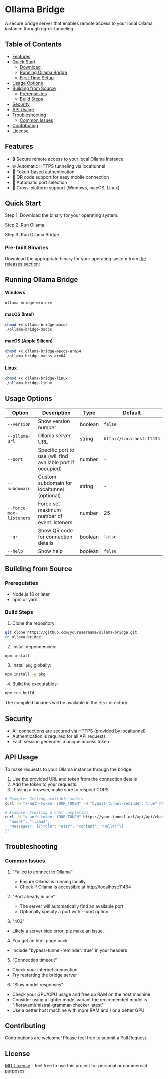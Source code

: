 # Ollama Bridge

A secure bridge server that enables remote access to your local Ollama instance through ngrok tunneling.

## Table of Contents
- [Features](#features)
- [Quick Start](#quick-start)
  - [Download](#pre-built-binaries)
  - [Running Ollama Bridge](#running-ollama-bridge)
  - [First Time Setup](#first-time-setup)
- [Usage Options](#usage-options)
- [Building from Source](#building-from-source)
  - [Prerequisites](#prerequisites)
  - [Build Steps](#build-steps)
- [Security](#security)
- [API Usage](#api-usage)
- [Troubleshooting](#troubleshooting)
  - [Common Issues](#common-issues)
- [Contributing](#contributing)
- [License](#license)

## Features

- 🔒 Secure remote access to your local Ollama instance
- 🌐 Automatic HTTPS tunneling via localtunnel
- 🔑 Token-based authentication
- 📱 QR code support for easy mobile connection
- 🔄 Automatic port selection
- 🚀 Cross-platform support (Windows, macOS, Linux)

## Quick Start

Step 1: Download the binary for your operating system.

Step 2: Run Ollama.

Step 3: Run Ollama Bridge.

### Pre-built Binaries

Download the appropriate binary for your operating system from [the releases section](https://github.com/Kataki-Takanashi/ollama-bridge/releases/latest):

## Running Ollama Bridge

#### Windows
```bash
ollama-bridge-win.exe
```
#### macOS (Intel)
```bash
chmod +x ollama-bridge-macos
./ollama-bridge-macos
```
#### macOS (Apple Silicon)
```bash
chmod +x ollama-bridge-macos-arm64
./ollama-bridge-macos-arm64
```
#### Linux
```bash
chmod +x ollama-bridge-linux
./ollama-bridge-linux
```

## Usage Options
| Option | Description | Type | Default |
|--------|-------------|------|---------|
| `--version` | Show version number | boolean | `false` |
| `--ollama-url` | Ollama server URL | string | `http://localhost:11434` |
| `--port` | Specific port to use (will find available port if occupied) | number | - |
| `--subdomain` | Custom subdomain for localtunnel (optional) | string | - |
| `--force-max-listeners` | Force set maximum number of event listeners | number | 25 |
| `--qr` | Show QR code for connection details | boolean | `false` |
| `--help` | Show help | boolean | `false` |


## Building from Source
### Prerequisites
- Node.js 18 or later
- npm or yarn

### Build Steps
1. Clone the repository:
```bash
git clone https://github.com/yourusername/ollama-bridge.git
cd ollama-bridge
```
2. Install dependencies:
```bash
npm install
```
3. Install `pkg` globally:
```bash
npm install -g pkg
```
4. Build the executables:
```bash
npm run build
```
The compiled binaries will be available in the `dist` directory.

## Security
- All connections are secured via HTTPS (provided by localtunnel)
- Authentication is required for all API requests
- Each session generates a unique access token

## API Usage
To make requests to your Ollama instance through the bridge:

1. Use the provided URL and token from the connection details
2. Add the token to your requests:
3. If using a browser, make sure to respect CORS

```bash
# Example: Getting available models
curl -H "x-auth-token: YOUR_TOKEN" -H "bypass-tunnel-reminder: true" https://your-tunnel-url/api/api/tags
```

```bash
# Example: Creating a chat completion
curl -H "x-auth-token: YOUR_TOKEN" https://your-tunnel-url/api/api/chat -d '{
  "model": "llama2",
  "messages": [{"role": "user", "content": "Hello!"}]
}'
```

## Troubleshooting
### Common Issues
1. "Failed to connect to Ollama"
   
   - Ensure Ollama is running locally
   - Check if Ollama is accessible at http://localhost:11434
2. "Port already in use"
   
   - The server will automatically find an available port
   - Optionally specify a port with --port option

3. "403"
  - Likely a server side error, plz make an issue.

4. You get an html page back
  - Include "bypass-tunnel-reminder: true" in your headers

5. "Connection timeout"
  - Check your internet connection
  - Try restarting the bridge server

6. "Slow model responses"
  - Check your GPU/CPU usage and free up RAM on the host machine
  - Consider using a lighter model variant the reccomended model is "ifioravanti/mistral-grammar-checker:latest"
  - Use a better host machine with more RAM and / or a better GPU

## Contributing
Contributions are welcome! Please feel free to submit a Pull Request.

## License
[MIT License](LICENSE) - feel free to use this project for personal or commercial purposes.